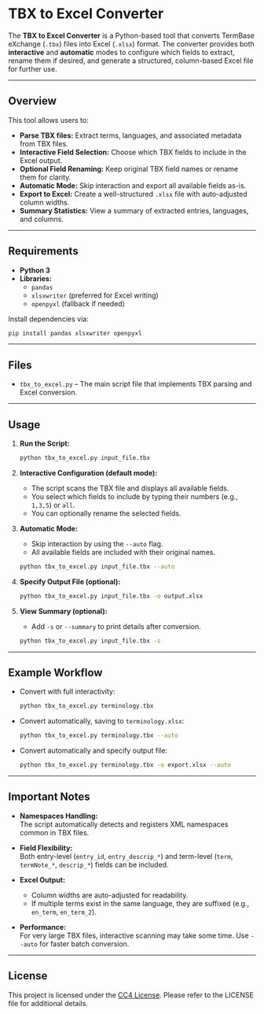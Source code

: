 # TBX to Excel Converter

The **TBX to Excel Converter** is a Python-based tool that converts TermBase eXchange (`.tbx`) files into Excel (`.xlsx`) format. The converter provides both **interactive** and **automatic** modes to configure which fields to extract, rename them if desired, and generate a structured, column-based Excel file for further use.

---

## Overview

This tool allows users to:
- **Parse TBX files:** Extract terms, languages, and associated metadata from TBX files.
- **Interactive Field Selection:** Choose which TBX fields to include in the Excel output.
- **Optional Field Renaming:** Keep original TBX field names or rename them for clarity.
- **Automatic Mode:** Skip interaction and export all available fields as-is.
- **Export to Excel:** Create a well-structured `.xlsx` file with auto-adjusted column widths.
- **Summary Statistics:** View a summary of extracted entries, languages, and columns.

---

## Requirements

- **Python 3**
- **Libraries:**
  - `pandas`
  - `xlsxwriter` (preferred for Excel writing)
  - `openpyxl` (fallback if needed)

Install dependencies via:

```bash
pip install pandas xlsxwriter openpyxl
```

---

## Files

- `tbx_to_excel.py` – The main script file that implements TBX parsing and Excel conversion.

---

## Usage

1. **Run the Script:**
   ```bash
   python tbx_to_excel.py input_file.tbx
   ```

2. **Interactive Configuration (default mode):**
   - The script scans the TBX file and displays all available fields.
   - You select which fields to include by typing their numbers (e.g., `1,3,5`) or `all`.
   - You can optionally rename the selected fields.

3. **Automatic Mode:**
   - Skip interaction by using the `--auto` flag.  
   - All available fields are included with their original names.
   ```bash
   python tbx_to_excel.py input_file.tbx --auto
   ```

4. **Specify Output File (optional):**
   ```bash
   python tbx_to_excel.py input_file.tbx -o output.xlsx
   ```

5. **View Summary (optional):**
   - Add `-s` or `--summary` to print details after conversion.
   ```bash
   python tbx_to_excel.py input_file.tbx -s
   ```

---

## Example Workflow

- Convert with full interactivity:
  ```bash
  python tbx_to_excel.py terminology.tbx
  ```
- Convert automatically, saving to `terminology.xlsx`:
  ```bash
  python tbx_to_excel.py terminology.tbx --auto
  ```
- Convert automatically and specify output file:
  ```bash
  python tbx_to_excel.py terminology.tbx -o export.xlsx --auto
  ```

---

## Important Notes

- **Namespaces Handling:**  
  The script automatically detects and registers XML namespaces common in TBX files.
  
- **Field Flexibility:**  
  Both entry-level (`entry_id`, `entry_descrip_*`) and term-level (`term`, `termNote_*`, `descrip_*`) fields can be included.
  
- **Excel Output:**  
  - Column widths are auto-adjusted for readability.  
  - If multiple terms exist in the same language, they are suffixed (e.g., `en_term`, `en_term_2`).  

- **Performance:**  
  For very large TBX files, interactive scanning may take some time. Use `--auto` for faster batch conversion.

---

## License

This project is licensed under the [CC4 License](LICENSE). Please refer to the LICENSE file for additional details.
